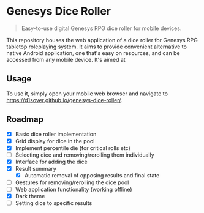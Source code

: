 # Genesys Dice Roller
> Easy-to-use digital Genesys RPG dice roller for mobile devices.

This repository houses the web application of a dice roller for Genesys RPG tabletop roleplaying system. It aims to provide convenient alternative to native Android application, one that's easy on resources, and can be accessed from any mobile device.
It's aimed at 

## Usage

To use it, simply open your mobile web browser and navigate to https://d1sover.github.io/genesys-dice-roller/.

## Roadmap

- [x] Basic dice roller implementation
- [x] Grid display for dice in the pool
- [x] Implement percentile die (for critical rolls etc)
- [ ] Selecting dice and removing/rerolling them individually
- [x] Interface for adding the dice
- [x] Result summary
  - [x] Automatic removal of opposing results and final state
- [ ] Gestures for removing/rerolling the dice pool
- [ ] Web application functionality (working offline)
- [x] Dark theme
- [ ] Setting dice to specific results
